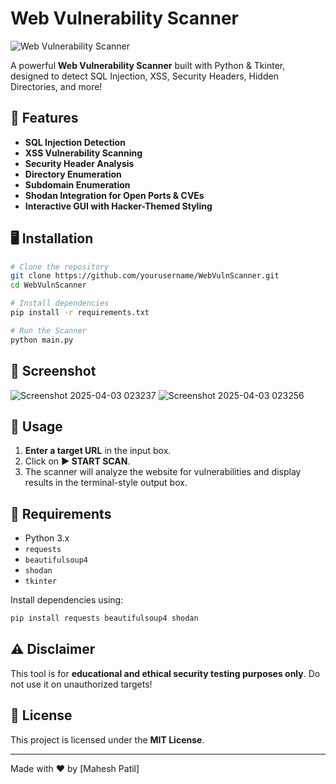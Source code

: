 # Web Vulnerability Scanner

![Web Vulnerability Scanner](https://img.shields.io/badge/Pentest-Tool-red.svg)

A powerful **Web Vulnerability Scanner** built with Python & Tkinter, designed to detect SQL Injection, XSS, Security Headers, Hidden Directories, and more!

## 🚀 Features
- **SQL Injection Detection**
- **XSS Vulnerability Scanning**
- **Security Header Analysis**
- **Directory Enumeration**
- **Subdomain Enumeration**
- **Shodan Integration for Open Ports & CVEs**
- **Interactive GUI with Hacker-Themed Styling**

## 🖥️ Installation
```bash
# Clone the repository
git clone https://github.com/yourusername/WebVulnScanner.git
cd WebVulnScanner

# Install dependencies
pip install -r requirements.txt

# Run the Scanner
python main.py
```

## 📸 Screenshot
![Screenshot 2025-04-03 023237](https://github.com/user-attachments/assets/fd6dac51-03a1-4f37-9295-09d184201668)
![Screenshot 2025-04-03 023256](https://github.com/user-attachments/assets/bcb81d67-03e8-406b-a3ae-288235625d3e)


## 📜 Usage
1. **Enter a target URL** in the input box.
2. Click on **▶ START SCAN**.
3. The scanner will analyze the website for vulnerabilities and display results in the terminal-style output box.

## 🔧 Requirements
- Python 3.x
- `requests`
- `beautifulsoup4`
- `shodan`
- `tkinter`

Install dependencies using:
```bash
pip install requests beautifulsoup4 shodan
```

## ⚠️ Disclaimer
This tool is for **educational and ethical security testing purposes only**. Do not use it on unauthorized targets!

## 📌 License
This project is licensed under the **MIT License**.

---
Made with ❤️ by [Mahesh Patil]

